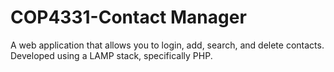 # COP4331-Contact Manager

A web application that allows you to login, add, search, and delete contacts. Developed using a LAMP stack, specifically PHP.

